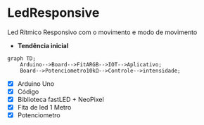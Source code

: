 # LedResponsive
Led Rítmico Responsivo com o movimento e modo de movimento


- **Tendência inicial**
```mermaid    
graph TD;
    Arduino-->Board-->FitARGB-->IOT-->Aplicativo;
    Board-->Potenciometro10kΩ-->Controle-->intensidade;
```

- [X] Arduino Uno
- [X] Código
- [X] Biblioteca fastLED + NeoPixel
- [X] Fita de led 1 Metro
- [X] Potenciometro
